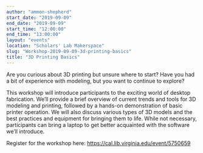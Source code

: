 ```yaml
---
author: "ammon-shepherd"
start_date: "2019-09-09"
end_date: "2019-09-09"
start_time: "12:00:00"
end_time: "13:00:00"
layout: "events"
location: "Scholars' Lab Makerspace"
slug: "Workshop-2019-09-09-3d-printing-basics"
title: "3D Printing Basics"
---
```


Are you curious about 3D printing but unsure where to start? Have you had a bit of experience with modeling, but you want to continue to explore?

This workshop will introduce participants to the exciting world of desktop fabrication. We’ll provide a brief overview of current trends and tools for 3D modeling and printing, followed by a hands-on demonstration of basic printer operation. We will also discuss various types of 3D models and the best practices and equipment for bringing them to life. While not necessary, participants can bring a laptop to get better acquainted with the software we’ll introduce.

Register for the workshop here: https://cal.lib.virginia.edu/event/5750659
